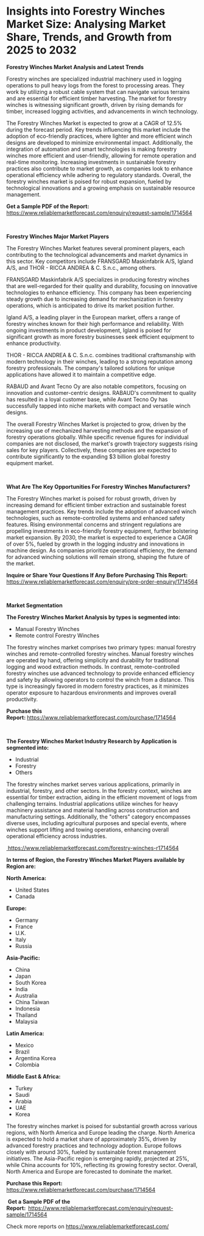<p><h1>Insights into Forestry Winches Market Size: Analysing Market Share, Trends, and Growth from 2025 to 2032</h1></p><p><strong>Forestry Winches Market Analysis and Latest Trends</strong></p>
<p><p>Forestry winches are specialized industrial machinery used in logging operations to pull heavy logs from the forest to processing areas. They work by utilizing a robust cable system that can navigate various terrains and are essential for efficient timber harvesting. The market for forestry winches is witnessing significant growth, driven by rising demands for timber, increased logging activities, and advancements in winch technology. </p><p>The Forestry Winches Market is expected to grow at a CAGR of 12.5% during the forecast period. Key trends influencing this market include the adoption of eco-friendly practices, where lighter and more efficient winch designs are developed to minimize environmental impact. Additionally, the integration of automation and smart technologies is making forestry winches more efficient and user-friendly, allowing for remote operation and real-time monitoring. Increasing investments in sustainable forestry practices also contribute to market growth, as companies look to enhance operational efficiency while adhering to regulatory standards. Overall, the forestry winches market is poised for robust expansion, fueled by technological innovations and a growing emphasis on sustainable resource management.</p></p>
<p><strong>Get a Sample PDF of the Report:&nbsp;</strong> <a href="https://www.reliablemarketforecast.com/enquiry/request-sample/1714564?utm_campaign=1144&utm_medium=2&utm_source=Github&utm_content=ia&utm_term=11012025&utm_id=forestry-winches">https://www.reliablemarketforecast.com/enquiry/request-sample/1714564</a></p>
<p>&nbsp;</p>
<p><strong>Forestry Winches Major Market Players</strong></p>
<p><p>The Forestry Winches Market features several prominent players, each contributing to the technological advancements and market dynamics in this sector. Key competitors include FRANSGARD Maskinfabrik A/S, Igland A/S, and THOR - RICCA ANDREA & C. S.n.c., among others.</p><p>FRANSGARD Maskinfabrik A/S specializes in producing forestry winches that are well-regarded for their quality and durability, focusing on innovative technologies to enhance efficiency. This company has been experiencing steady growth due to increasing demand for mechanization in forestry operations, which is anticipated to drive its market position further.</p><p>Igland A/S, a leading player in the European market, offers a range of forestry winches known for their high performance and reliability. With ongoing investments in product development, Igland is poised for significant growth as more forestry businesses seek efficient equipment to enhance productivity.</p><p>THOR - RICCA ANDREA & C. S.n.c. combines traditional craftsmanship with modern technology in their winches, leading to a strong reputation among forestry professionals. The company's tailored solutions for unique applications have allowed it to maintain a competitive edge.</p><p>RABAUD and Avant Tecno Oy are also notable competitors, focusing on innovation and customer-centric designs. RABAUD's commitment to quality has resulted in a loyal customer base, while Avant Tecno Oy has successfully tapped into niche markets with compact and versatile winch designs.</p><p>The overall Forestry Winches Market is projected to grow, driven by the increasing use of mechanized harvesting methods and the expansion of forestry operations globally. While specific revenue figures for individual companies are not disclosed, the market's growth trajectory suggests rising sales for key players. Collectively, these companies are expected to contribute significantly to the expanding $3 billion global forestry equipment market.</p></p>
<p>&nbsp;</p>
<p><strong>What Are The Key Opportunities For Forestry Winches Manufacturers?</strong></p>
<p><p>The Forestry Winches market is poised for robust growth, driven by increasing demand for efficient timber extraction and sustainable forest management practices. Key trends include the adoption of advanced winch technologies, such as remote-controlled systems and enhanced safety features. Rising environmental concerns and stringent regulations are propelling investments in eco-friendly forestry equipment, further bolstering market expansion. By 2030, the market is expected to experience a CAGR of over 5%, fueled by growth in the logging industry and innovations in machine design. As companies prioritize operational efficiency, the demand for advanced winching solutions will remain strong, shaping the future of the market.</p></p>
<p><strong>Inquire or Share Your Questions If Any Before Purchasing This Report:</strong> <a href="https://www.reliablemarketforecast.com/enquiry/pre-order-enquiry/1714564?utm_campaign=1144&utm_medium=2&utm_source=Github&utm_content=ia&utm_term=11012025&utm_id=forestry-winches">https://www.reliablemarketforecast.com/enquiry/pre-order-enquiry/1714564</a></p>
<p>&nbsp;</p>
<p><strong>Market Segmentation</strong></p>
<p><strong>The Forestry Winches Market Analysis by types is segmented into:</strong></p>
<p><ul><li>Manual Forestry Winches</li><li>Remote control Forestry Winches</li></ul></p>
<p><p>The forestry winches market comprises two primary types: manual forestry winches and remote-controlled forestry winches. Manual forestry winches are operated by hand, offering simplicity and durability for traditional logging and wood extraction methods. In contrast, remote-controlled forestry winches use advanced technology to provide enhanced efficiency and safety by allowing operators to control the winch from a distance. This type is increasingly favored in modern forestry practices, as it minimizes operator exposure to hazardous environments and improves overall productivity.</p></p>
<p><strong>Purchase this Report:&nbsp;</strong><a href="https://www.reliablemarketforecast.com/purchase/1714564?utm_campaign=1144&utm_medium=2&utm_source=Github&utm_content=ia&utm_term=11012025&utm_id=forestry-winches">https://www.reliablemarketforecast.com/purchase/1714564</a></p>
<p>&nbsp;</p>
<p><strong>The Forestry Winches Market Industry Research by Application is segmented into:</strong></p>
<p><ul><li>Industrial</li><li>Forestry</li><li>Others</li></ul></p>
<p><p>The forestry winches market serves various applications, primarily in industrial, forestry, and other sectors. In the forestry context, winches are essential for timber extraction, aiding in the efficient movement of logs from challenging terrains. Industrial applications utilize winches for heavy machinery assistance and material handling across construction and manufacturing settings. Additionally, the "others" category encompasses diverse uses, including agricultural purposes and special events, where winches support lifting and towing operations, enhancing overall operational efficiency across industries.</p></p>
<p><a href="https://www.reliablemarketforecast.com/forestry-winches-r1714564?utm_campaign=1144&utm_medium=2&utm_source=Github&utm_content=ia&utm_term=11012025&utm_id=forestry-winches">&nbsp;https://www.reliablemarketforecast.com/forestry-winches-r1714564</a></p>
<p><strong>In terms of Region, the Forestry Winches Market Players available by Region are:</strong></p>
<p>
    <p> <strong> North America: </strong>
        <ul>
            <li>United States</li>
            <li>Canada</li>
        </ul>
        </p> 
    <p> <strong> Europe: </strong>
        <ul>
            <li>Germany</li>
            <li>France</li>
            <li>U.K.</li>
            <li>Italy</li>
            <li>Russia</li>
        </ul>
        </p> 
    <p> <strong> Asia-Pacific: </strong>
        <ul>
            <li>China</li>
            <li>Japan</li>
            <li>South Korea</li>
            <li>India</li>
            <li>Australia</li>
            <li>China Taiwan</li>
            <li>Indonesia</li>
            <li>Thailand</li>
            <li>Malaysia</li>
        </ul>
        </p> 
    <p> <strong> Latin America: </strong>
        <ul>
            <li>Mexico</li>
            <li>Brazil</li>
            <li>Argentina Korea</li>
            <li>Colombia</li>
        </ul>
        </p> 
    <p> <strong> Middle East & Africa: </strong>
        <ul>
            <li>Turkey</li>
            <li>Saudi</li>
            <li>Arabia</li>
            <li>UAE</li>
            <li>Korea</li>
        </ul>
    </p>
    </p>
<p><p>The forestry winches market is poised for substantial growth across various regions, with North America and Europe leading the charge. North America is expected to hold a market share of approximately 35%, driven by advanced forestry practices and technology adoption. Europe follows closely with around 30%, fueled by sustainable forest management initiatives. The Asia-Pacific region is emerging rapidly, projected at 25%, while China accounts for 10%, reflecting its growing forestry sector. Overall, North America and Europe are forecasted to dominate the market.</p></p>
<p><strong>Purchase this Report: </strong><a href="https://www.reliablemarketforecast.com/purchase/1714564?utm_campaign=1144&utm_medium=2&utm_source=Github&utm_content=ia&utm_term=11012025&utm_id=forestry-winches">https://www.reliablemarketforecast.com/purchase/1714564</a></p>
<p>&nbsp;<strong>Get a Sample PDF of the Report:&nbsp;&nbsp;</strong><a href="https://www.reliablemarketforecast.com/enquiry/request-sample/1714564?utm_campaign=1144&utm_medium=2&utm_source=Github&utm_content=ia&utm_term=11012025&utm_id=forestry-winches">https://www.reliablemarketforecast.com/enquiry/request-sample/1714564</a></p>
<p><strong></strong></p>
<p>Check more reports on <a href="https://www.reliablemarketforecast.com/?utm_campaign=1144&utm_medium=2&utm_source=Github&utm_content=ia&utm_term=11012025&utm_id=forestry-winches">https://www.reliablemarketforecast.com/</a></p>
